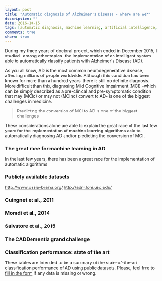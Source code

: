 ```yaml
---
layout: post
title: "Automatic diagnosis of Alzheimer's Disease - where are we?"
description: ""
date: 2016-10-15
tags: [automatic diagnosis, machine learning, artificial intelligence, alzheimer, mild cognitive impairment]
comments: true
share: true
---
```


During my three years of doctoral project, which ended in December 2015, I studied -among other topics- the implementation of an intelligent system able to automatically classify patients with Alzheimer's Disease (AD).

As you all know, AD is the most common neurodegenerative disease, affecting millions of people worldwide. Although this condition has been known for more than a hundred years, there is still no definite diagnosis. More difficult than this, diagnosing Mild Cognitive Impairment (MCI) -which can be simply described as a pre-clinical and pre-symptomatic condition that may (MCIc) or may not (MCInc) convert to AD- is one of the biggest challenges in medicine.

>Predicting the conversion of MCI to AD is one of the biggest challenges

These considerations alone are able to explain the great race of the last few years for the implementation of machine learning algorithms able to automatically diagnosing AD and/or predicting the conversion of MCI.

### The great race for machine learning in AD
In the last few years, there has been a great race for the implementation of automatic algorithms

### Publicly available datasets

http://www.oasis-brains.org/
http://adni.loni.usc.edu/

### Cuingnet et al., 2011

### Moradi et al., 2014

### Salvatore et al., 2015

### The CADDementia grand challenge

### Classification performance: state of the art
These tables are intended to be a summary of the state-of-the-art classification performance of AD using public datasets. Please, feel free to [fill in the form](http://path_to_form) if any data is missing or wrong.

